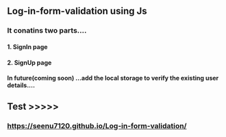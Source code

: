 ## Log-in-form-validation using Js 

### It conatins two parts....
####   1. SignIn page
####   2. SignUp page


#### In future(coming soon) ...add the local storage to verify the existing user details....

## Test >>>>> 
### https://seenu7120.github.io/Log-in-form-validation/

